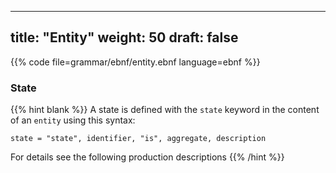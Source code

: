 ---
title: "Entity"
weight: 50
draft: false
----
{{% code file=grammar/ebnf/entity.ebnf language=ebnf %}}

### State
{{% hint blank %}}
A state is defined with the `state` keyword in the content of an `entity`
using this syntax:
```ebnf
state = "state", identifier, "is", aggregate, description
```
For details see the following production descriptions
{{% /hint %}}
